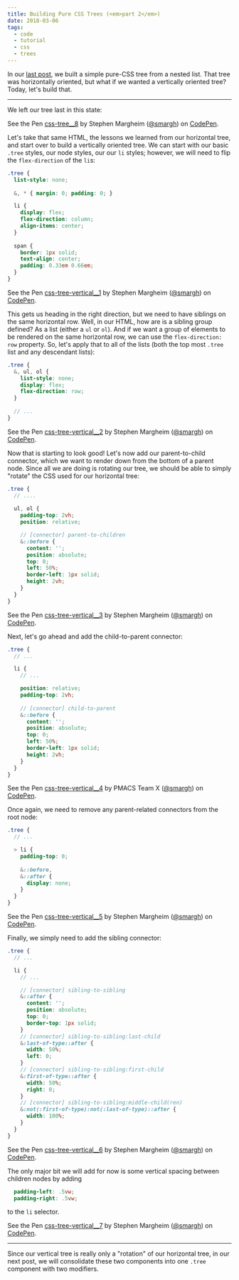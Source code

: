 ```yaml
---
title: Building Pure CSS Trees (<em>part 2</em>)
date: 2018-03-06
tags:
  - code
  - tutorial
  - css
  - trees
---
```


In our [last post](http://fractaledmind.com/articles/css-tree/), we built a simple pure-CSS tree from a nested list. That tree was horizontally oriented, but what if we wanted a vertically oriented tree? Today, let's build that.

<!--/summary-->

- - -

We left our tree last in this state:

<p data-height="250" data-theme-id="0" data-slug-hash="EQBKKw" data-default-tab="result" data-user="smargh" data-embed-version="2" data-pen-title="css-tree__8" class="codepen">See the Pen <a href="https://codepen.io/smargh/pen/EQBKKw/">css-tree__8</a> by Stephen Margheim (<a href="https://codepen.io/smargh">@smargh</a>) on <a href="https://codepen.io">CodePen</a>.</p>
<script async src="https://static.codepen.io/assets/embed/ei.js"></script>

Let's take that same HTML, the lessons we learned from our horizontal tree, and start over to build a vertically oriented tree. We can start with our basic `.tree` styles, our node styles, our our `li` styles; however, we will need to flip the `flex-direction` of the `li`s:

~~~scss
.tree {
  list-style: none;
  
  &, * { margin: 0; padding: 0; }

  li {
    display: flex;
    flex-direction: column;
    align-items: center;
  }
  
  span {
    border: 1px solid;
    text-align: center;
    padding: 0.33em 0.66em;
  }
}
~~~

<p data-height="235" data-theme-id="0" data-slug-hash="KQjzqg" data-default-tab="result" data-user="smargh" data-embed-version="2" data-pen-title="css-tree-vertical__1" class="codepen">See the Pen <a href="https://codepen.io/smargh/pen/KQjzqg/">css-tree-vertical__1</a> by Stephen Margheim (<a href="https://codepen.io/smargh">@smargh</a>) on <a href="https://codepen.io">CodePen</a>.</p>
<script async src="https://static.codepen.io/assets/embed/ei.js"></script>

This gets us heading in the right direction, but we need to have siblings on the same horizontal row. Well, in our HTML, how are is a sibling group defined? As a list (either a `ul` or `ol`). And if we want a group of elements to be rendered on the same horizontal row, we can use the `flex-direction: row` property. So, let's apply that to all of the lists (both the top most `.tree` list and any descendant lists):

~~~scss
.tree {
  &, ul, ol {
    list-style: none;
    display: flex;
    flex-direction: row;
  }
  
  // ...
}
~~~

<p data-height="250" data-theme-id="0" data-slug-hash="YeoqOb" data-default-tab="result" data-user="smargh" data-embed-version="2" data-pen-title="css-tree-vertical__2" class="codepen">See the Pen <a href="https://codepen.io/smargh/pen/YeoqOb/">css-tree-vertical__2</a> by Stephen Margheim (<a href="https://codepen.io/smargh">@smargh</a>) on <a href="https://codepen.io">CodePen</a>.</p>
<script async src="https://static.codepen.io/assets/embed/ei.js"></script>

Now that is starting to look good! Let's now add our parent-to-child connector, which we want to render down from the bottom of a parent node. Since all we are doing is rotating our tree, we should be able to simply "rotate" the CSS used for our horizontal tree:

~~~scss
.tree {
  // ....
  
  ul, ol {
    padding-top: 2vh;
    position: relative;

    // [connector] parent-to-children
    &::before {
      content: '';
      position: absolute;
      top: 0;
      left: 50%;
      border-left: 1px solid;
      height: 2vh;
    }
  }
}
~~~

<p data-height="250" data-theme-id="0" data-slug-hash="aqgNXa" data-default-tab="result" data-user="smargh" data-embed-version="2" data-pen-title="css-tree-vertical__3" class="codepen">See the Pen <a href="https://codepen.io/smargh/pen/aqgNXa/">css-tree-vertical__3</a> by Stephen Margheim (<a href="https://codepen.io/smargh">@smargh</a>) on <a href="https://codepen.io">CodePen</a>.</p>
<script async src="https://static.codepen.io/assets/embed/ei.js"></script>

Next, let's go ahead and add the child-to-parent connector:

~~~scss
.tree {
  // ...

  li {
    // ...

    position: relative;
    padding-top: 2vh;
    
    // [connector] child-to-parent
    &::before {
      content: '';
      position: absolute;
      top: 0;
      left: 50%;
      border-left: 1px solid;
      height: 2vh;
    }
  }
}
~~~

<p data-height="250" data-theme-id="0" data-slug-hash="XZLdLB" data-default-tab="result" data-user="smargh" data-embed-version="2" data-pen-title="css-tree-vertical__4" class="codepen">See the Pen <a href="https://codepen.io/smargh/pen/XZLdLB/">css-tree-vertical__4</a> by PMACS Team X (<a href="https://codepen.io/smargh">@smargh</a>) on <a href="https://codepen.io">CodePen</a>.</p>
<script async src="https://static.codepen.io/assets/embed/ei.js"></script>

Once again, we need to remove any parent-related connectors from the root node:

~~~scss
.tree {
  // ...

  > li {
    padding-top: 0;
    
    &::before,
    &::after {
      display: none;
    }
  }
}
~~~

<p data-height="250" data-theme-id="0" data-slug-hash="oErLvR" data-default-tab="result" data-user="smargh" data-embed-version="2" data-pen-title="css-tree-vertical__5" class="codepen">See the Pen <a href="https://codepen.io/smargh/pen/oErLvR/">css-tree-vertical__5</a> by Stephen Margheim (<a href="https://codepen.io/smargh">@smargh</a>) on <a href="https://codepen.io">CodePen</a>.</p>
<script async src="https://static.codepen.io/assets/embed/ei.js"></script>

Finally, we simply need to add the sibling connector:

~~~scss
.tree {
  // ...

  li {
    // ...

    // [connector] sibling-to-sibling
    &::after {
      content: '';
      position: absolute;
      top: 0;
      border-top: 1px solid;
    }
    // [connector] sibling-to-sibling:last-child
    &:last-of-type::after {
      width: 50%;
      left: 0;
    }
    // [connector] sibling-to-sibling:first-child
    &:first-of-type::after {
      width: 50%;
      right: 0;
    }
    // [connector] sibling-to-sibling:middle-child(ren)
    &:not(:first-of-type):not(:last-of-type)::after {
      width: 100%;
    }
  }
}
~~~

<p data-height="250" data-theme-id="0" data-slug-hash="NyZrWp" data-default-tab="result" data-user="smargh" data-embed-version="2" data-pen-title="css-tree-vertical__6" class="codepen">See the Pen <a href="https://codepen.io/smargh/pen/NyZrWp/">css-tree-vertical__6</a> by Stephen Margheim (<a href="https://codepen.io/smargh">@smargh</a>) on <a href="https://codepen.io">CodePen</a>.</p>
<script async src="https://static.codepen.io/assets/embed/ei.js"></script>

The only major bit we will add for now is some vertical spacing between children nodes by adding

~~~scss
  padding-left: .5vw;
  padding-right: .5vw;
~~~

to the `li` selector.

<p data-height="250" data-theme-id="0" data-slug-hash="PQrzPz" data-default-tab="result" data-user="smargh" data-embed-version="2" data-pen-title="css-tree-vertical__7" class="codepen">See the Pen <a href="https://codepen.io/smargh/pen/PQrzPz/">css-tree-vertical__7</a> by Stephen Margheim (<a href="https://codepen.io/smargh">@smargh</a>) on <a href="https://codepen.io">CodePen</a>.</p>
<script async src="https://static.codepen.io/assets/embed/ei.js"></script>

- - -

Since our vertical tree is really only a "rotation" of our horizontal tree, in our next post, we will consolidate these two components into one `.tree` component with two modifiers.
